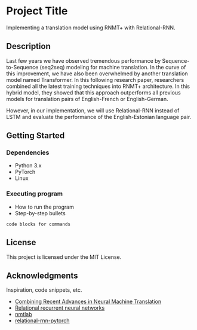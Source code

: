 # Project Title

Implementing a translation model using RNMT+ with Relational-RNN. 

## Description

Last few years we have observed tremendous performance by Sequence-to-Sequence (seq2seq) modeling for machine translation. In the curve of this improvement, we have also been overwhelmed by another translation model named Transformer. In this following research paper, researchers combined all the latest training techniques into RNMT+ architecture. In this hybrid model, they showed that this approach outperforms all previous models for translation pairs of English-French or English-German. 

However, in our implementation, we will use Relational-RNN instead of LSTM and evaluate the performance of the English-Estonian language pair.


## Getting Started

### Dependencies

* Python 3.x
* PyTorch
* Linux

### Executing program

* How to run the program
* Step-by-step bullets
```
code blocks for commands
```

## License

This project is licensed under the MIT License.

## Acknowledgments

Inspiration, code snippets, etc.
* [Combining Recent Advances in Neural Machine Translation](https://www.aclweb.org/anthology/P18-1008/)
* [Relational recurrent neural networks](https://arxiv.org/abs/1806.01822)
* [nmtlab](https://github.com/zomux/nmtlab)
* [relational-rnn-pytorch](https://github.com/L0SG/relational-rnn-pytorch)
